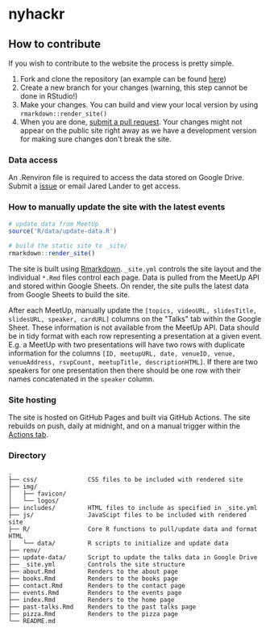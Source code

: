 # nyhackr

## How to contribute

If you wish to contribute to the website the process is pretty simple.

1. Fork and clone the repository (an example can be found [here](https://help.github.com/articles/fork-a-repo/))
2. Create a new branch for your changes (warning, this step cannot be done in RStudio!)
3. Make your changes. You can build and view your local version by using `rmarkdown::render_site()`
4. When you are done, [submit a pull request](https://help.github.com/articles/about-pull-requests/). Your changes might not appear on the public site right away as we have a development version for making sure changes don't break the site.

### Data access

An .Renviron file is required to access the data stored on Google Drive. Submit a [issue](https://github.com/nyhackr/nyhackr/issues) or email Jared Lander to get access.

### How to manually update the site with the latest events

``` r
# update data from MeetUp
source('R/data/update-data.R')

# build the static site to _site/
rmarkdown::render_site()
```

The site is built using [Rmarkdown](https://bookdown.org/yihui/rmarkdown/rmarkdown-site.html). `_site.yml` controls the site layout and the individual `*.Rmd` files control each page. Data is pulled from the MeetUp API and stored within Google Sheets. On render, the site pulls the latest data from Google Sheets to build the site.

After each MeetUp, manually update the `[topics, videoURL, slidesTitle, slidesURL, speaker, cardURL]` columns on the "Talks" tab within the Google Sheet. These information is not available from the MeetUp API. Data should be in tidy format with each row representing a presentation at a given event. E.g. a MeetUp with two presentations will have two rows with duplicate information for the columns `[ID, meetupURL, date, venueID, venue, venueAddress, rsvpCount, meetupTitle, descriptionHTML]`. If there are two speakers for one presentation then there should be one row with their names concatenated in the `speaker` column.

### Site hosting

The site is hosted on GitHub Pages and built via GitHub Actions. The site rebuilds on push, daily at midnight, and on a manual trigger within the [Actions tab](https://github.com/nyhackr/nyhackr/actions/workflows/render-rmarkdown.yaml).

### Directory

    .
    ├── css/              CSS files to be included with rendered site
    ├── img/
    │   ├── favicon/
    │   └── logos/
    ├── includes/         HTML files to include as specified in _site.yml
    ├── js/               JavaScipt files to be included with rendered site
    ├── R/                Core R functions to pull/update data and format HTML 
    │   └── data/         R scripts to initialize and update data
    ├── renv/
    ├── update-data/      Script to update the talks data in Google Drive
    ├── _site.yml         Controls the site structure
    ├── about.Rmd         Renders to the about page
    ├── books.Rmd         Renders to the books page
    ├── contact.Rmd       Renders to the contact page
    ├── events.Rmd        Renders to the events page
    ├── index.Rmd         Renders to the home page
    ├── past-talks.Rmd    Renders to the past talks page
    ├── pizza.Rmd         Renders to the pizza page
    └── README.md


